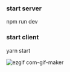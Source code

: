 ### start server
npm run dev

### start client
yarn start

![ezgif com-gif-maker](https://user-images.githubusercontent.com/37277895/174055726-e7ac97c2-1f88-43f3-b64a-6f5da167d2a2.gif)
